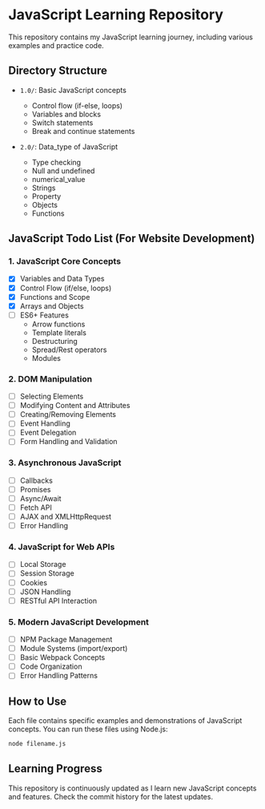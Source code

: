 # JavaScript Learning Repository

This repository contains my JavaScript learning journey, including various examples and practice code.

## Directory Structure

- `1.0/`: Basic JavaScript concepts
  - Control flow (if-else, loops)
  - Variables and blocks
  - Switch statements
  - Break and continue statements

- `2.0/`: Data_type of JavaScript
  - Type checking
  - Null and undefined
  - numerical_value
  - Strings
  - Property
  - Objects
  - Functions

## JavaScript Todo List (For Website Development)

### 1. JavaScript Core Concepts
- [x] Variables and Data Types
- [x] Control Flow (if/else, loops)
- [x] Functions and Scope
- [x] Arrays and Objects
- [ ] ES6+ Features
  - Arrow functions
  - Template literals
  - Destructuring
  - Spread/Rest operators
  - Modules

### 2. DOM Manipulation
- [ ] Selecting Elements
- [ ] Modifying Content and Attributes
- [ ] Creating/Removing Elements
- [ ] Event Handling
- [ ] Event Delegation
- [ ] Form Handling and Validation

### 3. Asynchronous JavaScript
- [ ] Callbacks
- [ ] Promises
- [ ] Async/Await
- [ ] Fetch API
- [ ] AJAX and XMLHttpRequest
- [ ] Error Handling

### 4. JavaScript for Web APIs
- [ ] Local Storage
- [ ] Session Storage
- [ ] Cookies
- [ ] JSON Handling
- [ ] RESTful API Interaction

### 5. Modern JavaScript Development
- [ ] NPM Package Management
- [ ] Module Systems (import/export)
- [ ] Basic Webpack Concepts
- [ ] Code Organization
- [ ] Error Handling Patterns

## How to Use

Each file contains specific examples and demonstrations of JavaScript concepts. You can run these files using Node.js:

```bash
node filename.js
```

## Learning Progress

This repository is continuously updated as I learn new JavaScript concepts and features. Check the commit history for the latest updates. 
